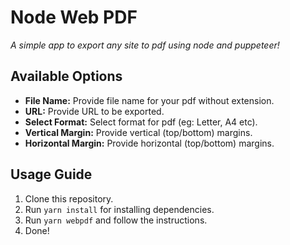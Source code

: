 # Node Web PDF
_A simple app to export any site to pdf using node and puppeteer!_

## Available Options
- **File Name:** Provide file name for your pdf without extension.
- **URL:** Provide URL to be exported.
- **Select Format:** Select format for pdf (eg: Letter, A4 etc).
- **Vertical Margin:** Provide vertical (top/bottom) margins.
- **Horizontal Margin:** Provide horizontal (top/bottom) margins.

## Usage Guide
1. Clone this repository.
2. Run `yarn install` for installing dependencies.
3. Run `yarn webpdf` and follow the instructions.
4. Done!